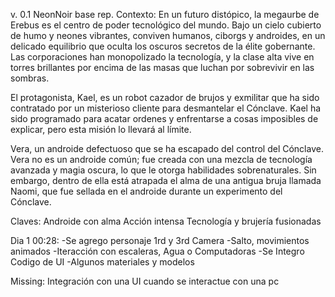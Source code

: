 v. 0.1 NeonNoir base rep. 
  Contexto: 
  En un futuro distópico, la megaurbe de Erebus es el centro de poder tecnológico del mundo. 
  Bajo un cielo cubierto de humo y neones vibrantes, conviven humanos, ciborgs y androides, en un delicado equilibrio que oculta los oscuros secretos de la élite gobernante. 
  Las corporaciones han monopolizado la tecnología, y la clase alta vive en torres brillantes por encima de las masas que luchan por sobrevivir en las sombras.
  
  El protagonista, Kael, es un robot cazador de brujos y exmilitar que ha sido contratado por un misterioso cliente para desmantelar el Cónclave. 
  Kael ha sido programado para acatar ordenes y enfrentarse a cosas imposibles de explicar, pero esta misión lo llevará al límite. 
  
  Vera, un androide defectuoso que se ha escapado del control del Cónclave. 
  Vera no es un androide común; fue creada con una mezcla de tecnología avanzada y magia oscura, lo que le otorga habilidades sobrenaturales. 
  Sin embargo, dentro de ella está atrapada el alma de una antigua bruja llamada Naomi, que fue sellada en el androide durante un experimento del Cónclave. 

Claves:
  Androide con alma
  Acción intensa
  Tecnología y brujería fusionadas
  
  Dia 1 00:28:
  -Se agrego personaje 1rd y 3rd Camera 
  -Salto, movimientos animados
  -Iteracción con escaleras, Agua o Computadoras
  -Se Integro Codigo de UI
  -Algunos materiales y modelos

  Missing: Integración con una UI cuando se interactue con una pc
